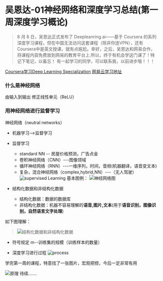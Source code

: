 # 吴恩达-01神经网络和深度学习总结(第一周深度学习概论)

>8 月 8 日，吴恩达正式发布了 Deepleanring.ai——基于 Coursera 的系列深度学习课程，但在中国无法访问这套课程（除非你连VPN），还有Coursera中是英文授课，就有点尴尬。幸好，之后，吴恩达和网易合作，将课程内容免费放到网易的教育平台上.所以，终于有机会学这门课了！特记下笔记，以备忘！
>有一起学习的同学，可以联系我，以前进步哦！！！

[Coursera学习Deep Learning Specialization](https://www.coursera.org/specializations/deep-learning)
[网易云学习地址](https://study.163.com/my#/smarts)

###  什么是神经网络
由输入到输出
修正线性单元（ReLU）
### 用神经网络进行监督学习
神经网络（neutral networks）
* 机器学习-->监督学习
* 监督学习
  * standard NN -- 房屋价格预测，广告点金
  * 卷积神经网络（CNN）---图像领域
  * 循环神经网络（RNN）---一维序列，时间，音频(机器翻译，语音变文本)
  * 复杂，混合神经网络（complex,hybrid,NN）---（无人驾驶）
![supervised Learning](http://upload-images.jianshu.io/upload_images/4340772-ad9d565ad67bf421.png?imageMogr2/auto-orient/strip%7CimageView2/2/w/1240)
基本图例：
![神经网络图](http://upload-images.jianshu.io/upload_images/4340772-3dbe43160a7574c2.png?imageMogr2/auto-orient/strip%7CimageView2/2/w/1240)

* 结构化数据和非结构化数据
  * 结构化数据：数据的数据库
  * 非结构化数据：机器不容易理解的**语音,图片,文本**(用于**语音识别，图像识别，自然语言文字处理**)

如下图理解：
>![结构化数据和非结构化数据](http://upload-images.jianshu.io/upload_images/4340772-4ba78efd91eadc78.png?imageMogr2/auto-orient/strip%7CimageView2/2/w/1240)

* 符号规定
m--训练集的规模（训练样本的数量）

* 深度学习进行过程
![process](http://upload-images.jianshu.io/upload_images/4340772-f605b811f831e0a4.png?imageMogr2/auto-orient/strip%7CimageView2/2/w/1240)

学完第一周的课程，特意找了一张图片，宏观把控，今后一定非常有用

![原理](http://upload-images.jianshu.io/upload_images/4340772-21510de02952b0e7.png?imageMogr2/auto-orient/strip%7CimageView2/2/w/1240)
待续.......